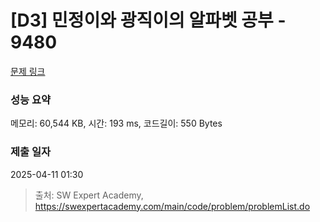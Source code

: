 # [D3] 민정이와 광직이의 알파벳 공부 - 9480 

[문제 링크](https://swexpertacademy.com/main/code/problem/problemDetail.do?contestProbId=AXAdrmW61ssDFAXq) 

### 성능 요약

메모리: 60,544 KB, 시간: 193 ms, 코드길이: 550 Bytes

### 제출 일자

2025-04-11 01:30



> 출처: SW Expert Academy, https://swexpertacademy.com/main/code/problem/problemList.do